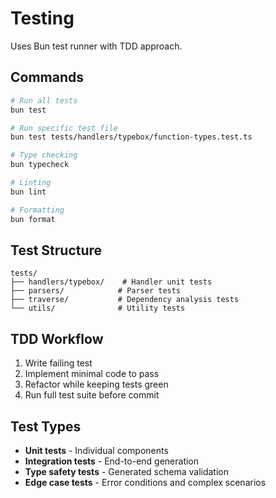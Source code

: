 # Testing

Uses Bun test runner with TDD approach.

## Commands

```bash
# Run all tests
bun test

# Run specific test file
bun test tests/handlers/typebox/function-types.test.ts

# Type checking
bun typecheck

# Linting
bun lint

# Formatting
bun format
```

## Test Structure

```
tests/
├── handlers/typebox/    # Handler unit tests
├── parsers/            # Parser tests
├── traverse/           # Dependency analysis tests
└── utils/              # Utility tests
```

## TDD Workflow

1. Write failing test
2. Implement minimal code to pass
3. Refactor while keeping tests green
4. Run full test suite before commit

## Test Types

- **Unit tests** - Individual components
- **Integration tests** - End-to-end generation
- **Type safety tests** - Generated schema validation
- **Edge case tests** - Error conditions and complex scenarios

